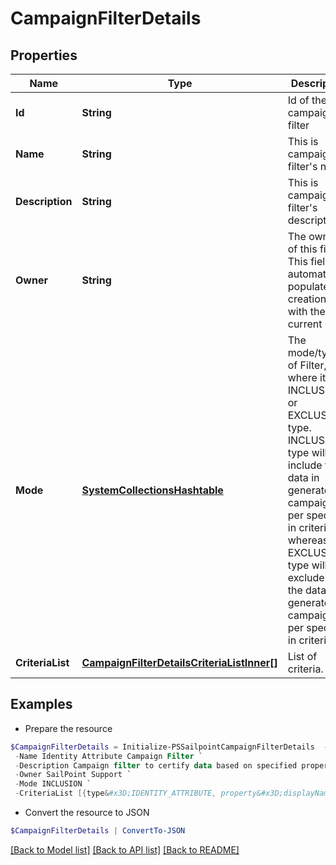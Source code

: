 # CampaignFilterDetails
## Properties

Name | Type | Description | Notes
------------ | ------------- | ------------- | -------------
**Id** | **String** | Id of the campaign filter | [optional] 
**Name** | **String** | This is campaign filter&#39;s name. | 
**Description** | **String** | This is campaign filter&#39;s description. | 
**Owner** | **String** | The owner of this filter. This field is automatically populated at creation time with the current user. | 
**Mode** | [**SystemCollectionsHashtable**](.md) | The mode/type of Filter, where it is of INCLUSION or EXCLUSION type. INCLUSION type will include the data in generated campaign  as per specified in criteria, whereas EXCLUSION type will exclude the the data in generated campaign as per specified in criteria. | 
**CriteriaList** | [**CampaignFilterDetailsCriteriaListInner[]**](CampaignFilterDetailsCriteriaListInner.md) | List of criteria. | [optional] 

## Examples

- Prepare the resource
```powershell
$CampaignFilterDetails = Initialize-PSSailpointCampaignFilterDetails  -Id e9f9a1397b842fd5a65842087040d3ac `
 -Name Identity Attribute Campaign Filter `
 -Description Campaign filter to certify data based on specified property of Identity Attribute. `
 -Owner SailPoint Support `
 -Mode INCLUSION `
 -CriteriaList [{type&#x3D;IDENTITY_ATTRIBUTE, property&#x3D;displayName, value&#x3D;support, operation&#x3D;CONTAINS, negateResult&#x3D;false, shortCircuit&#x3D;false, recordChildMatches&#x3D;false, id&#x3D;null, suppressMatchedItems&#x3D;false, children&#x3D;null}]
```

- Convert the resource to JSON
```powershell
$CampaignFilterDetails | ConvertTo-JSON
```

[[Back to Model list]](../README.md#documentation-for-models) [[Back to API list]](../README.md#documentation-for-api-endpoints) [[Back to README]](../README.md)

